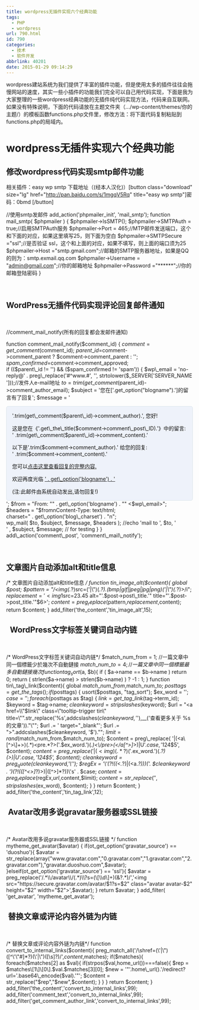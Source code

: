 ```yaml
---
title: wordpress无插件实现六个经典功能
tags:
  - PHP
  - wordpress
url: 790.html
id: 790
categories:
  - 技术
  - 软件开发
abbrlink: 40201
date: 2015-01-29 09:14:29
---
```


wordpress建站系统为我们提供了丰富的插件功能，但是使用太多的插件往往会拖慢网站的速度，其实一些小插件的功能我们完全可以自己用代码实现，下面是我为大家整理的一些wordpress经典功能的无插件纯代码实现方法，代码来自互联网。如果没有特殊说明，下面的代码请放在主题文件夹（…/wp-content/themes/你的主题/）的模板函数functions.php文件里，修改方法：将下面代码复制粘贴到functions.php的<?php……..?>局域内。

wordpress无插件实现六个经典功能
====================

修改wordpress代码实现smtp邮件功能
-----------------------

相关插件：easy wp smtp 下载地址（(经本人汉化)）\[button class="download" size="lg" href="http://pan.baidu.com/s/1mgqV5Rq" title="easy wp smtp"\]密码：0bmd \[/button\]

//使用smtp发邮件
add\_action('phpmailer\_init', 'mail_smtp');
function mail_smtp( $phpmailer ) {
$phpmailer->IsSMTP();
$phpmailer->SMTPAuth = true;//启用SMTPAuth服务
$phpmailer->Port = 465;//MTP邮件发送端口，这个和下面的对应，如果这里填写25，则下面为空白
$phpmailer->SMTPSecure ="ssl";//是否验证 ssl，这个和上面的对应，如果不填写，则上面的端口须为25
$phpmailer->Host ="smtp.gmail.com";//邮箱的SMTP服务器地址，如果是QQ的则为：smtp.exmail.qq.com
$phpmailer->Username = "admin@gmail.com";//你的邮箱地址
$phpmailer->Password ="******";//你的邮箱登陆密码
}

 

WordPress无插件代码实现评论回复邮件通知
------------------------

 

//comment\_mail\_notify(所有的回复都会发邮件通知)

function comment\_mail\_notify($comment_id) {
$comment = get\_comment($comment\_id);
$parent\_id = $comment->comment\_parent ? $comment->comment_parent : '';
$spam\_confirmed = $comment->comment\_approved;
if (($parent\_id != '') && ($spam\_confirmed != 'spam')) {
$wp\_email = 'no-reply@' . preg\_replace('#^www.#', '', strtolower($\_SERVER\['SERVER\_NAME'\]));//发件人e-mail地址
$to = trim(get\_comment($parent\_id)->comment\_author\_email);
$subject = '您在\['.get_option("blogname").'\]的留言有了回复';
$message = '
<div style="background-color:#eef2fa; border:1px solid #d8e3e8; color:#111; padding:0 15px; -moz-border-radius:5px; -webkit-border-radius:5px; -khtml-border-radius:5px;">
<p>'.trim(get\_comment($parent\_id)->comment_author).', 您好!</p>
<p>这是您在《'.get\_the\_title($comment->comment\_post\_ID).'》中的留言:<br />'
.trim(get\_comment($parent\_id)->comment_content).'</p>
<p>以下是'.trim($comment->comment_author).' 给您的回复:<br />'
.trim($comment->comment_content).'<br /></p>
<p>您可以<a href="' . htmlspecialchars(get\_comment\_link($parent_id)) . '">点击这里查看回复的完整内容.</a></p>
<p>欢迎再度光临 <a href="' . get\_option('home') . '">' . get\_option('blogname') . '</a></p>
<p>(注:此邮件由系统自动发出,请勿回复!)</p>
</div>';
$from = "From: "" . get\_option('blogname') . "" <$wp\_email>";
$headers = "$fromnContent-Type: text/html; charset=" . get\_option('blog\_charset') . "n";
wp_mail( $to, $subject, $message, $headers );
//echo 'mail to ', $to, '<br/> ' , $subject, $message; // for testing
}
}
add\_action('comment\_post', 'comment\_mail\_notify');

 

文章图片自动添加alt和title信息
-------------------

/\* 文章图片自动添加alt和title信息 */
function tin\_image\_alt($content){
global $post;
$pattern = "/<img(.*?)src=('|\\")(.*?).(bmp|gif|jpeg|jpg|png)('|\\")(.*?)>/i";
$replacement = '<img$1src=$2$3.$4$5 alt="'.$post->post\_title.'" title="'.$post->post\_title.'"$6>';
$content = preg_replace($pattern,$replacement,$content);
return $content;
}
add\_filter('the\_content','tin\_image\_alt',15);

  WordPress文字标签关键词自动内链
----------------------

 

/\* WordPress文字标签关键词自动内链*/
$match\_num\_from = 1; //一篇文章中同一個標籤少於幾次不自動鏈接
$match\_num\_to = 4; //一篇文章中同一個標籤最多自動鏈接幾次
function tag_sort($a, $b){
if ( $a->name == $b->name ) return 0;
return ( strlen($a->name) > strlen($b->name) ) ? -1 : 1;
}
function tin\_tag\_link($content){
global $match\_num\_from,$match\_num\_to;
$posttags = get\_the\_tags();
if ($posttags) {
usort($posttags, "tag_sort");
$ex_word = '';
$case = '';
foreach($posttags as $tag) {
$link = get\_tag\_link($tag->term_id);
$keyword = $tag->name;
$cleankeyword = stripslashes($keyword);
$url = "<a href=\\"$link\\" class=\\"tooltip-trigger tin\\" title=\\"".str\_replace('%s',addcslashes($cleankeyword, '$'),\_\_('查看更多关于 %s 的文章'))."\\"";
$url .= ' target="_blank"';
$url .= ">".addcslashes($cleankeyword, '$')."</a>";
$limit = rand($match\_num\_from,$match\_num\_to);
$content = preg\_replace( '|(<a\[^>\]+>)(.*)<pre.*?>('.$ex\_word.')(.*)<\\/pre>(</a\[^>\]*>)|U'.$case, '$1$2$4$5', $content);
$content = preg\_replace( '|(<img)(.*?)('.$ex\_word.')(.*?)(>)|U'.$case, '$1$2$4$5', $content);
$cleankeyword = preg_quote($cleankeyword,'\\'');
$regEx = '\\'(?!((<.*?)|(<a.*?)))('. $cleankeyword . ')(?!((\[^<>\]*?)>)|(\[^>\]*?</a>))\\'s' . $case;
$content = preg_replace($regEx,$url,$content,$limit);
$content = str\_replace( '', stripslashes($ex\_word), $content);
}
}
return $content;
}
add\_filter('the\_content','tin\_tag\_link',12);

 Avatar改用多说gravatar服务器或SSL链接
----------------------------

 

/\* Avatar改用多说gravatar服务器或SSL链接 */
function mytheme\_get\_avatar($avatar) {
if(ot\_get\_option('gravatar_source') == 'duoshuo'){
$avatar = str_replace(array("www.gravatar.com","0.gravatar.com","1.gravatar.com","2.gravatar.com"),"gravatar.duoshuo.com",$avatar);
}elseif(ot\_get\_option('gravatar_source') == 'ssl'){
$avatar = preg_replace('/.*\\/avatar\\/(.*)\\?s=(\[\\d\]+)(&?.*)/','<img src="https://secure.gravatar.com/avatar/$1?s=$2" class="avatar avatar-$2" height="$2" width="$2">',$avatar); 
}
return $avatar;
}
add\_filter( 'get\_avatar', 'mytheme\_get\_avatar');

 替换文章或评论内容外链为内链
---------------

 

/\* 替换文章或评论内容外链为内链*/
function convert\_to\_internal_links($content){
preg\_match\_all('/\\shref=(\\'|\\")(\[^\\'\\"#\]*?)(\\'|\\")(\[\\s\]?)/',$content,$matches);
if($matches){
foreach($matches\[2\] as $val){
if(strpos($val,home_url())===false){
$rep = $matches\[1\]\[0\].$val.$matches\[3\]\[0\];
$new = '"'.home\_url().'/redirect?url='.base64\_encode($val).'"';
$content = str_replace("$rep","$new",$content);
}
}
}
return $content;
}
add\_filter('the\_content','convert\_to\_internal_links',99);
add\_filter('comment\_text','convert\_to\_internal_links',99);
add\_filter('get\_comment\_author\_link','convert\_to\_internal_links',99);